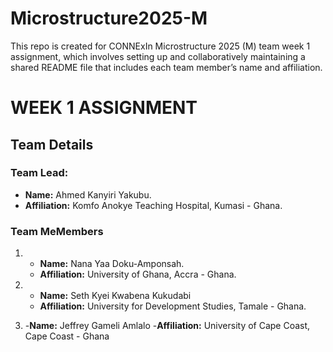 # Microstructure2025-M
This repo is created for CONNExIn Microstructure 2025 (M) team week 1 assignment, which involves setting up and collaboratively maintaining a shared README file that includes each team member’s name and affiliation.

# WEEK 1 ASSIGNMENT

## Team Details

### Team Lead:
- **Name:** Ahmed Kanyiri Yakubu.
- **Affiliation:** Komfo Anokye Teaching Hospital, Kumasi - Ghana.

### Team MeMembers
1. - **Name:** Nana Yaa Doku-Amponsah.
   - **Affiliation:** University of Ghana, Accra - Ghana.

2. - **Name:** Seth Kyei Kwabena Kukudabi
   - **Affiliation:** University for Development Studies, Tamale - Ghana.

3. -**Name:** Jeffrey Gameli Amlalo
   -**Affiliation:** University of Cape Coast, Cape Coast - Ghana
